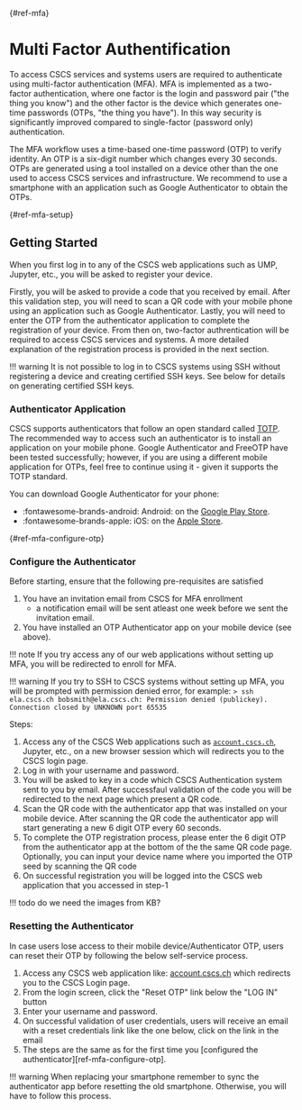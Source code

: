 [](){#ref-mfa}
# Multi Factor Authentification

To access CSCS services and systems users are required to authenticate using multi-factor authentication (MFA).
MFA is implemented as a two-factor authentication, where one factor is the login and password pair ("the thing you know") and the other factor is the device which generates one-time passwords (OTPs, "the thing you have").
In this way security is significantly improved compared to single-factor (password only) authentication.

The MFA workflow uses a time-based one-time password (OTP) to verify identity.
An OTP is a six-digit number which changes every 30 seconds.
OTPs are generated using a tool installed on a device other than the one used to access CSCS services and infrastructure.
We recommend to use a smartphone with an application such as Google Authenticator to obtain the OTPs.

[](){#ref-mfa-setup}
## Getting Started

When you first log in to any of the CSCS web applications such as UMP, Jupyter, etc., you will be asked to register your device.

Firstly, you will be asked to provide a code that you received by email.
After this validation step, you will need to scan a QR code with your mobile phone using an application such as Google Authenticator.
Lastly, you will need to enter the OTP from the authenticator application to complete the registration of your device.
From then on, two-factor authrentication will be required to access CSCS services and systems.
A more detailed explanation of the registration process is provided in the next section.

!!! warning
    It is not possible to log in to CSCS systems using SSH without registering a device and creating certified SSH keys.
    See below for details on generating certified SSH keys.

### Authenticator Application

CSCS supports authenticators that follow an open standard called [TOTP](https://en.wikipedia.org/wiki/Time-based_one-time_password).
The recommended way to access such an authenticator is to install an application on your mobile phone.
Google Authenticator and FreeOTP have been tested successfully; however, if you are using a different mobile application for OTPs, feel free to continue using it - given it supports the TOTP standard.

You can download Google Authenticator for your phone:

* :fontawesome-brands-android: Android: on the [Google Play Store](https://play.google.com/store/apps/details?id=com.google.android.apps.authenticator2).
* :fontawesome-brands-apple: iOS: on the [Apple Store](https://play.google.com/store/apps/details?id=com.google.android.apps.authenticator2).

[](){#ref-mfa-configure-otp}
### Configure the Authenticator

Before starting, ensure that the following pre-requisites are satisfied

1. You have an invitation email from CSCS for MFA enrollment
    * a notification email will be sent atleast one week before we sent the invitation email.
2. You have installed an OTP Authenticator app on your mobile device (see above).

!!! note
    If you try access any of our web applications without setting up MFA, you will be redirected to enroll for MFA.

!!! warning
    If you try to SSH to CSCS systems without setting up MFA, you will be prompted with permission denied error, for example:
    ```
    > ssh ela.cscs.ch
    bobsmith@ela.cscs.ch: Permission denied (publickey).
    Connection closed by UNKNOWN port 65535
    ```

Steps:

1. Access any of the CSCS Web applications such as [`account.cscs.ch`](https://account.cscs.ch), Jupyter, etc., on a new browser session which will redirects you to the CSCS login page.
2. Log in with your username and password.
3. You will be asked to key in a code which CSCS Authentication system sent to you by email.
   After successfaul validation of the code you will be redirected to the next page which present a QR code.
4. Scan the QR code with the authenticator app that was installed on your mobile device.
   After scanning the QR code the authenticator app will start generating a new 6 digit OTP every 60 seconds.
5. To complete the OTP registration process, please enter the 6 digit OTP from the authenticator app at the bottom of the the same QR code page. Optionally, you can input your device name where you imported the OTP seed by scanning the QR code
6. On successful registration you will be logged into the CSCS web application that you accessed in step-1

!!! todo
    do we need the images from KB?

### Resetting the Authenticator

In case users lose access to their mobile device/Authenticator OTP, users can reset their OTP by following the below self-service process.

1. Access any CSCS web application like: [account.cscs.ch](https://account.cscs.ch/) which redirects you to the CSCS Login page. 
2. From the login screen, click the "Reset OTP" link below the "LOG IN" button
3. Enter your username and password.
4. On successful validation of user credentials, users will receive an email with a reset credentials link like the one below, click on the link in the email
5. The steps are the same as for the first time you [configured the authenticator][ref-mfa-configure-otp].

!!! warning
    When replacing your smartphone remember to sync the authenticator app before resetting the old smartphone.
    Otherwise, you will have to follow this process.

